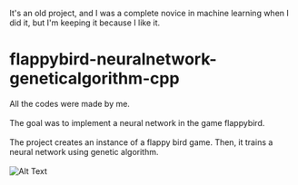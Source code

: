 It's an old project, and I was a complete novice in machine learning when I did it, but I'm keeping it because I like it.

# flappybird-neuralnetwork-geneticalgorithm-cpp

All the codes were made by me.\
\
The goal was to implement a neural network in the game flappybird.\
\
The project creates an instance of a flappy bird game. Then, it trains a neural network using genetic algorithm.\
\
![Alt Text](https://github.com/glucard/flappybird-neuralnetwork-geneticalgorithm-cpp/blob/master/_readme/flappybird-nn.gif)
